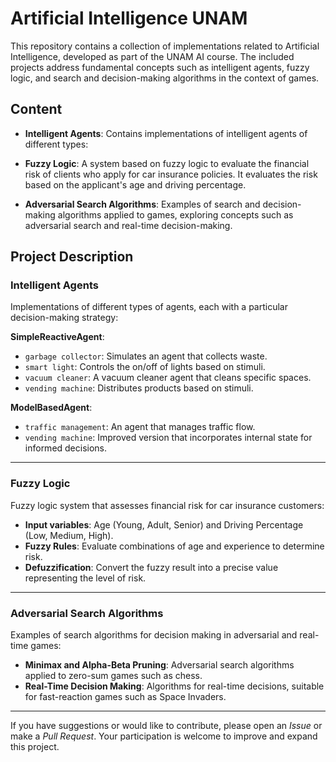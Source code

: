 # Artificial Intelligence UNAM

This repository contains a collection of implementations related to Artificial Intelligence, developed as part of the UNAM AI course. The included projects address fundamental concepts such as intelligent agents, fuzzy logic, and search and decision-making algorithms in the context of games.

## Content

- **Intelligent Agents**: Contains implementations of intelligent agents of different types:

- **Fuzzy Logic**: A system based on fuzzy logic to evaluate the financial risk of clients who apply for car insurance policies. It evaluates the risk based on the applicant's age and driving percentage.

- **Adversarial Search Algorithms**: Examples of search and decision-making algorithms applied to games, exploring concepts such as adversarial search and real-time decision-making.


## Project Description

### Intelligent Agents

Implementations of different types of agents, each with a particular decision-making strategy:

**SimpleReactiveAgent**:

- `garbage collector`: Simulates an agent that collects waste.
- `smart light`: Controls the on/off of lights based on stimuli.
- `vacuum cleaner`: A vacuum cleaner agent that cleans specific spaces.
- `vending machine`: Distributes products based on stimuli.

**ModelBasedAgent**:

- `traffic management`: An agent that manages traffic flow.
- `vending machine`: Improved version that incorporates internal state for informed decisions.

---

### Fuzzy Logic

Fuzzy logic system that assesses financial risk for car insurance customers:

- **Input variables**: Age (Young, Adult, Senior) and Driving Percentage (Low, Medium, High).
- **Fuzzy Rules**: Evaluate combinations of age and experience to determine risk.
- **Defuzzification**: Convert the fuzzy result into a precise value representing the level of risk.

---

### Adversarial Search Algorithms

Examples of search algorithms for decision making in adversarial and real-time games:

- **Minimax and Alpha-Beta Pruning**: Adversarial search algorithms applied to zero-sum games such as chess.
- **Real-Time Decision Making**: Algorithms for real-time decisions, suitable for fast-reaction games such as Space Invaders.

---

If you have suggestions or would like to contribute, please open an *Issue* or make a *Pull Request*. Your participation is welcome to improve and expand this project.